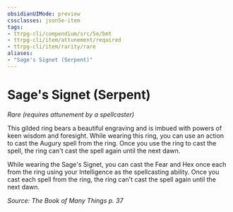 ```yaml
---
obsidianUIMode: preview
cssclasses: json5e-item
tags:
- ttrpg-cli/compendium/src/5e/bmt
- ttrpg-cli/item/attunement/required
- ttrpg-cli/item/rarity/rare
aliases: 
- "Sage's Signet (Serpent)"
---
```

# Sage's Signet (Serpent)
*Rare (requires attunement by a spellcaster)*  


This gilded ring bears a beautiful engraving and is imbued with powers of keen wisdom and foresight. While wearing this ring, you can use an action to cast the Augury spell from the ring. Once you use the ring to cast the spell, the ring can't cast the spell again until the next dawn.

While wearing the Sage's Signet, you can cast the Fear and Hex once each from the ring using your Intelligence as the spellcasting ability. Once you cast each spell from the ring, the ring can't cast the spell again until the next dawn.

*Source: The Book of Many Things p. 37*